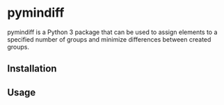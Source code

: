 # pymindiff

pymindiff is a Python 3 package that can be used to assign elements to a
specified number of groups and minimize differences between created
groups. 

## Installation

## Usage